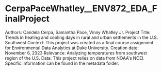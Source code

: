 # CerpaPaceWhatley__ENV872_EDA_FinalProject

Authors: Candela Cerpa, Samantha Pace, Vinny Whatley Jr.
Project Title: Trends in heating and cooling days in rural and urban settlements in the U.S. Southwest
Context: This project was created as a final course assignment for Environmental Data Analytics at Duke University.
Creation date: November 6, 2023
Relevance: Analyzing temperatures from southwest region of the U.S.
Data: This project relies on data from NOAA's NCEI. Specific information can be found in the metadata folder.
